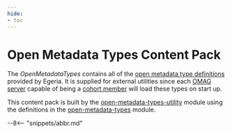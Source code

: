 ```yaml
---
hide:
- toc
---
```


<!-- SPDX-License-Identifier: CC-BY-4.0 -->
<!-- Copyright Contributors to the Egeria project. -->

# Open Metadata Types Content Pack

The *OpenMetadataTypes* contains all of the [open metadata type definitions](/types)  provided by Egeria. It is supplied for external utilities since each [OMAG server](/concepts/omag-server) capable of being a [cohort member](/concepts/cohort-member) will load these types on start up.

This content pack is built by the [open-metadata-types-utility](https://github.com/odpi/egeria/tree/main/open-metadata-resources/open-metadata-archives/open-metadata-types-utility) module using the definitions in the [open-metadata-types](https://github.com/odpi/egeria/tree/main/open-metadata-resources/open-metadata-archives/open-metadata-types) module.


--8<-- "snippets/abbr.md"